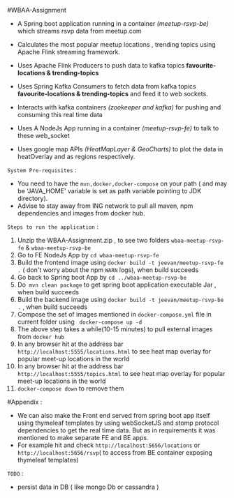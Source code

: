 
#WBAA-Assignment 

- A Spring boot application running in a container *(meetup-rsvp-be)* which streams rsvp data from meetup.com

- Calculates the most popular meetup locations , trending topics using Apache Flink streaming framework.

- Uses Apache Flink Producers to push data to kafka topics **favourite-locations & trending-topics**

- Uses Spring Kafka Consumers to fetch data from kafka topics **favourite-locations & trending-topics** and feed it to web sockets.

- Interacts with  kafka containers *(zookeeper and kafka)* for pushing and consuming this real time data

- Uses A NodeJs App running in a container *(meetup-rsvp-fe)* to talk to these web_socket

- Uses google map APIs _(HeatMapLayer & GeoCharts)_ to plot the data in heatOverlay and as regions respectively.


``System Pre-requisites`` :
- You need to have the `mvn,docker,docker-compose` on your path ( and may be 'JAVA_HOME' variable is set as path variable pointing to JDK directory).
- Advise to stay away from ING network to pull all maven, npm dependencies and images from docker hub.

`` Steps to run the application `` :

1. Unzip the WBAA-Assignment.zip , to see two folders ``wbaa-meetup-rsvp-fe`` & ``wbaa-meetup-rsvp-be``
2. Go to FE NodeJs App by ``cd wbaa-meetup-rsvp-fe`` 
3. Build the frontend image using `` docker build -t jeevan/meetup-rsvp-fe . `` ( don't worry about the npm ``WARN`` logs), when build succeeds
4. Go back to Spring boot App by ``cd ../wbaa-meetup-rsvp-be``
5. Do`` mvn clean package`` to get spring boot application executable Jar , when build succeeds
6. Build the backend image using `` docker build -t jeevan/meetup-rsvp-be . `` , when build succeeds
7. Compose the set of images mentioned in `docker-compose.yml` file in current folder
 using `` docker-compose up -d``
8. The above step takes a while(10-15 minutes) to pull external images from ``docker hub``
9. In any browser hit at the address bar ``http://localhost:5555/locations.html``  to see heat map overlay for popular meet-up locations in the world
10. In any browser hit at the address bar ``http://localhost:5555/topics.html``  to see heat map overlay for popular meet-up locations in the world
11. ``docker-compose down`` to remove them


#Appendix :
- We can also make the Front end served from spring boot app itself using thymeleaf templates by using webSocketJS and stomp protocol dependencies to get the real time data.
But as in requirements it was mentioned to make separate FE and BE apps.
- For example hit and check ``http://localhost:5656/locations`` or `` http://localhost:5656/rsvp``( to access from BE container exposing thymeleaf templates) 

``TODO`` :
- persist data in DB ( like mongo Db or cassandra )


